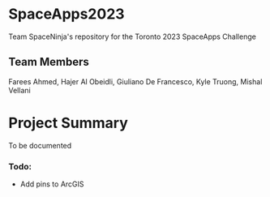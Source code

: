 # SpaceApps2023
Team SpaceNinja's repository for the Toronto 2023 SpaceApps Challenge

## Team Members
Farees Ahmed, Hajer Al Obeidli, Giuliano De Francesco, Kyle Truong, Mishal Vellani
# Project Summary
To be documented

### Todo:
* Add pins to ArcGIS
